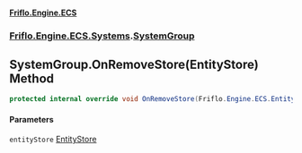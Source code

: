 #### [Friflo.Engine.ECS](index.md 'index')
### [Friflo.Engine.ECS.Systems](Friflo.Engine.ECS.Systems.md 'Friflo.Engine.ECS.Systems').[SystemGroup](SystemGroup.md 'Friflo.Engine.ECS.Systems.SystemGroup')

## SystemGroup.OnRemoveStore(EntityStore) Method

```csharp
protected internal override void OnRemoveStore(Friflo.Engine.ECS.EntityStore entityStore);
```
#### Parameters

<a name='Friflo.Engine.ECS.Systems.SystemGroup.OnRemoveStore(Friflo.Engine.ECS.EntityStore).entityStore'></a>

`entityStore` [EntityStore](EntityStore.md 'Friflo.Engine.ECS.EntityStore')